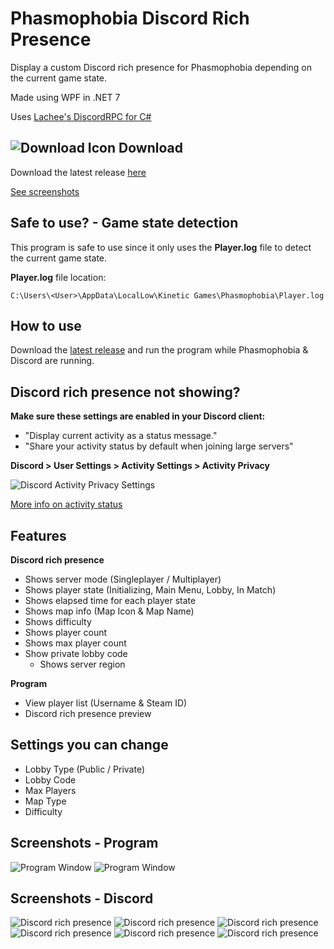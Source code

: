# Phasmophobia Discord Rich Presence
Display a custom Discord rich presence for Phasmophobia depending on the current game state.

Made using WPF in .NET 7

Uses [Lachee's DiscordRPC for C#](https://github.com/Lachee/discord-rpc-csharp)<br>

## ![Download Icon](https://i.imgur.com/TpnrFSH.png) Download
Download the latest release [here](https://github.com/ZehsTeam/PhasmophobiaDiscordRPC/releases)

<a href="#screenshots---program">See screenshots</a>

## Safe to use? - Game state detection

This program is safe to use since it only uses the **Player.log** file to detect the current game state.

**Player.log** file location:
```
C:\Users\<User>\AppData\LocalLow\Kinetic Games\Phasmophobia\Player.log
```

## How to use
Download the [latest release](https://github.com/ZehsTeam/PhasmophobiaDiscordRPC/releases) and run the program while Phasmophobia & Discord are running.

## Discord rich presence not showing?
**Make sure these settings are enabled in your Discord client:**
- "Display current activity as a status message."
- "Share your activity status by default when joining large servers"

**Discord > User Settings > Activity Settings > Activity Privacy**

![Discord Activity Privacy Settings](https://i.imgur.com/rjkxIcl.png)

[More info on activity status](https://support.discord.com/hc/en-us/articles/7931156448919)

## Features
**Discord rich presence**
- Shows server mode (Singleplayer / Multiplayer)
- Shows player state (Initializing, Main Menu, Lobby, In Match)
- Shows elapsed time for each player state
- Shows map info (Map Icon & Map Name)
- Shows difficulty
- Shows player count
- Shows max player count
- Show private lobby code
  - Shows server region
 
**Program**
- View player list (Username & Steam ID)
- Discord rich presence preview

## Settings you can change
- Lobby Type (Public / Private)
- Lobby Code
- Max Players
- Map Type
- Difficulty

## Screenshots - Program
![Program Window](https://i.imgur.com/2DqwLgZ.png)
![Program Window](https://i.imgur.com/3e4oePw.png)
## Screenshots - Discord
![Discord rich presence](https://i.imgur.com/KhQsolf.png)
![Discord rich presence](https://i.imgur.com/wauljPe.png)
![Discord rich presence](https://i.imgur.com/tcag0S1.png)
![Discord rich presence](https://i.imgur.com/fcCwbsy.png)
![Discord rich presence](https://i.imgur.com/UPEMNrx.png)
![Discord rich presence](https://i.imgur.com/gl2L7Bm.png)
